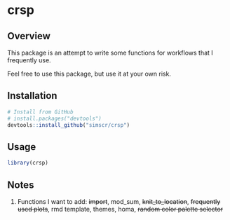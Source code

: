 
<!-- README.md is generated from README.Rmd. Please edit that file -->

# crsp

## Overview

This package is an attempt to write some functions for workflows that I
frequently use.

Feel free to use this package, but use it at your own risk.

## Installation

``` r
# Install from GitHub
# install.packages("devtools")
devtools::install_github("simscr/crsp")
```

## Usage

``` r
library(crsp)
```

## Notes

1.  Functions I want to add: ~~import~~, mod_sum, ~~knit_to_location~~,
    ~~frequently used plots~~, rmd template, themes, homa, ~~random
    color palette selector~~
